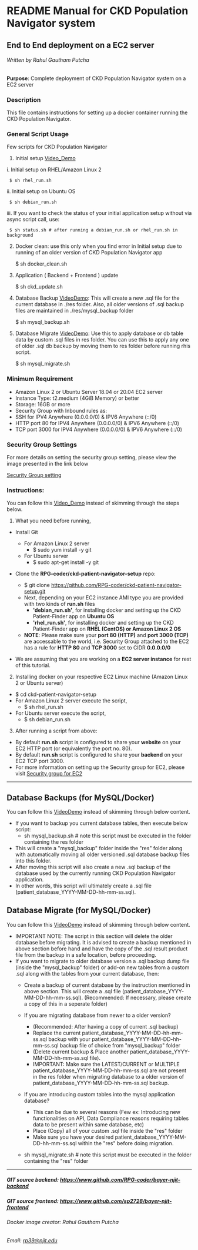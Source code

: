 # README Manual for CKD Population Navigator system
## End to End deployment on a EC2 server 
###### Written by Rahul Gautham Putcha

**Purpose**: Complete deployment of CKD Population Navigator system on a EC2 server

### Description
This file contains instructions for setting up a docker container running the CKD Population Navigator.

### General Script Usage
Few scripts for CKD Population Navigator

1. Initial setup [Video_Demo](https://youtu.be/gWRzeiYaZBo)

  i. Initial setup on RHEL/Amazon Linux 2
     
     $ sh rhel_run.sh 

  ii. Initial setup on Ubuntu OS
     
     $ sh debian_run.sh

  iii. If you want to check the status of your initial application setup without via async script call, use:
     
     $ sh status.sh # after running a debian_run.sh or rhel_run.sh in background 

2. Docker clean: use this only when you find error in Initial setup due to running of an older version of CKD Population Navigator app
  
    $ sh docker_clean.sh

3. Application ( Backend + Frontend ) update
  
    $ sh ckd_update.sh

4. Database Backup [VideoDemo](https://youtu.be/bEpSrraX-V0): This will create a new .sql file for the current database in ./res folder. Also, all older versions of .sql backup files are maintained in ./res/mysql_backup folder 
   
   $ sh mysql_backup.sh

5. Database Migrate [VideoDemo]([https://youtu.be/bEpSrraX-V0?t=342): Use this to apply database or db table data by custom .sql files in res folder. You can use this to apply any one of older .sql db backup by moving them to res folder before running rhis script.
   
   $ sh mysql_migrate.sh

### Minimum Requirement
- Amazon Linux 2 or Ubuntu Server 18.04 or 20.04 EC2 server
- Instance Type: t2.medium (4GiB Memory) or better
- Storage: 16GB or more
- Security Group with Inbound rules as: 
 - SSH for IPV4 Anywhere (0.0.0.0/0) & IPV6 Anywhere (::/0)
 - HTTP port 80 for IPV4 Anywhere (0.0.0.0/0) & IPV6 Anywhere (::/0)
 - TCP port 3000 for IPV4 Anywhere (0.0.0.0/0) & IPV6 Anywhere (::/0)

### Security Group Settings
For more details on setting the security group setting, please view the image presented in the link below

[Security Group setting](https://drive.google.com/file/d/1wT9QNsBgV9w0Q-DWWG-xEdnmnQj_HMHr/view?usp=sharing)

### Instructions:

You can follow this [Video_Demo](https://youtu.be/gWRzeiYaZBo) instead of skimming through the steps below.

1. What you need before running, 
  * Install Git
    - For Amazon Linux 2 server
      - $ sudo yum install -y git
    - For Ubuntu server
      - $ sudo apt-get install -y git
  * Clone the **RPG-coder/ckd-patient-navigator-setup** repo:
    - $ git clone https://github.com/RPG-coder/ckd-patient-navigator-setup.git
    - Next, depending on your EC2 instance AMI type you are provided with two kinds of **run.sh** files
      - **'debian_run.sh'**, for installing docker and setting up the CKD Patient-Finder app on **Ubuntu OS**
      - **'rhel_run.sh'**, for installing docker and setting up the CKD Patient-Finder app on **RHEL (CentOS) or Amazon Linux 2 OS**
    - **NOTE**: Please make sure your **port 80 (HTTP)** and **port 3000 (TCP)** are accessable to the world, i.e. Security Group attached to the EC2 has a rule for **HTTP 80** and **TCP 3000** set to CIDR **0.0.0.0/0**

  * We are assuming that you are working on a **EC2 server instance** for rest of this tutorial.

2. Installing docker on your respective EC2 Linux machine (Amazon Linux 2 or Ubuntu server)
  - $ cd ckd-patient-navigator-setup
  - For Amazon Linux 2 server execute the script,
      - $ sh rhel_run.sh
  - For Ubuntu server execute the script,
      - $ sh debian_run.sh

3. After running a script from above:
  - By default **run.sh** script is configured to share your **website** on your EC2 HTTP port (or equivalently the port no. 80).
  - By default **run.sh** script is configured to share your **backend** on your EC2 TCP port 3000.
  - For more information on setting up the Security group for EC2, please visit [Security group for EC2](https://www.youtube.com/watch?v=PFfDq9PwTkg)

<hr/>

## Database Backups (for MySQL/Docker)

You can follow this [VideoDemo](https://youtu.be/bEpSrraX-V0) instead of skimming through below content.

- If you want to backup you current database tables, then execute below script:
  - sh mysql_backup.sh # note this script must be executed in the folder containing the res folder
- This will create a "mysql_backup" folder inside the "res" folder along with automatically moving all older versioned .sql database backup files into this folder.
- After moving this script will also create a new .sql backup of the database used by the currently running CKD Population Navigator application.
- In other words, this script will ultimately create a .sql file (patient_database_YYYY-MM-DD-hh-mm-ss.sql).

## Database Migrate (for MySQL/Docker)

You can follow this [VideoDemo]([https://youtu.be/bEpSrraX-V0?t=342) instead of skimming through below content.

- IMPORTANT NOTE: The script in this section will delete the older database before migrating. It is advised to create a backup mentioned in above section before hand and have the copy of the .sql result product file from the backup in a safe location, before proceeding. 
- If you want to migrate to older database version a .sql backup dump file (inside the "mysql_backup" folder) or add-on new tables from a custom .sql along with the tables from your current database, then:
  - Create a backup of current database by the instruction mentioned in above section. This will create a .sql file (patient_database_YYYY-MM-DD-hh-mm-ss.sql). (Recommended: If necessary, please create a copy of this in a seperate folder)
  - If you are migrating database from newer to a older version?
    - (Recommended: After having a copy of current .sql backup) 
    - Replace the current patient_database_YYYY-MM-DD-hh-mm-ss.sql backup with your patient_database_YYYY-MM-DD-hh-mm-ss.sql backup file of choice from "mysql_backup" folder  
    - (Delete current backup & Place another patient_database_YYYY-MM-DD-hh-mm-ss.sql file). 
    - IMPORTANT: Make sure the LATEST/CURRENT or MULTIPLE patient_database_YYYY-MM-DD-hh-mm-ss.sql are not present in the res folder when migrating database to a older version of patient_database_YYYY-MM-DD-hh-mm-ss.sql backup.
  - If you are introducing custom tables into the mysql application database?
    - This can be due to several reasons (Few ex: Introducing new functionalities on API, Data Compliance reasons requiring tables data to be present within same database, etc)
    - Place (Copy) all of your custom .sql file inside the "res" folder
    - Make sure you have your desired patient_database_YYYY-MM-DD-hh-mm-ss.sql within the "res" before doing migration.

  - sh mysql_migrate.sh # note this script must be executed in the folder containing the "res" folder

<hr/>

##### GIT source backend: https://www.github.com/RPG-coder/bayer-njit-backend
##### GIT source frontend: https://www.github.com/sp2728/bayer-njit-frontend
###### Docker image creator: Rahul Gautham Putcha
###### Email: rp39@njit.edu

